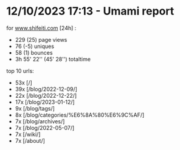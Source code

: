 # 12/10/2023 17:13 - Umami report
for www.shifeiti.com [24h] :

 - 229 (25) page views
 - 76 (-5) uniques
 - 58 (1) bounces
 - 3h 55' 22'' (45' 28'') totaltime


top 10 urls:
 - 53x [/]
 - 39x [/blog/2022-12-09/]
 - 22x [/blog/2022-12-22/]
 - 17x [/blog/2023-01-12/]
 - 9x [/blog/tags/]
 - 8x [/blog/categories/%E6%8A%80%E6%9C%AF/]
 - 7x [/blog/archives/]
 - 7x [/blog/2022-05-07/]
 - 7x [/wiki/]
 - 7x [/about/]


